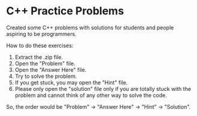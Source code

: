 # C++ Practice Problems
Created some C++ problems with solutions for students and people aspiring to be programmers.

How to do these exercises:
1. Extract the .zip file.
2. Open the "Problem" file.
3. Open the "Answer Here" file.
4. Try to solve the problem.
5. If you get stuck, you may open the "Hint" file.
6. Please only open the "solution" file only if you are totally stuck with the problem and cannot think of any other way to solve the code.

So, the order would be "Problem" -> "Answer Here" -> "Hint" -> "Solution".
